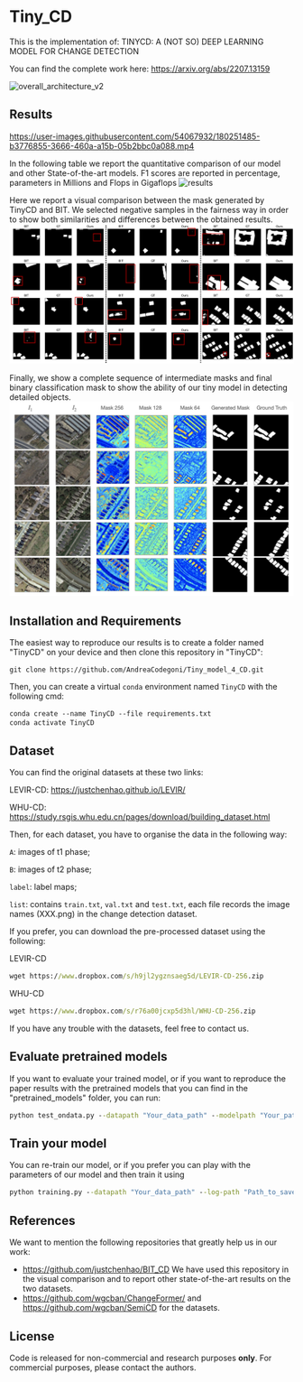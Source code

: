 # Tiny_CD

This is the implementation of: TINYCD: A (NOT SO) DEEP LEARNING MODEL FOR CHANGE DETECTION

You can find the complete work here: https://arxiv.org/abs/2207.13159

![overall_architecture_v2](https://user-images.githubusercontent.com/54067932/200079842-533e9111-9307-47b4-8c9f-d18953d0548a.png)


## Results



https://user-images.githubusercontent.com/54067932/180251485-b3776855-3666-460a-a15b-05b2bbc0a088.mp4



In the following table we report the quantitative comparison of our model and other State-of-the-art models. F1 scores are reported in percentage, parameters in Millions and Flops in Gigaflops
<img width="786" alt="results" src="https://user-images.githubusercontent.com/54067932/200080301-e627093c-3161-41bd-af41-db95fa5d283e.png">

Here we report a visual comparison between the mask generated by TinyCD and BIT.
We selected negative samples in the fairness way in order to show both similarities and differences between the obtained results.
![Bit vs ours](./images/bitvsours.png)

Finally, we show a complete sequence of intermediate masks and final binary classification mask to show the ability of our tiny model in detecting detailed objects.
![mid mask](./images/multi_mask.png)


## Installation and Requirements

The easiest way to reproduce our results is to create a folder named "TinyCD" on your device and then
clone this repository in "TinyCD":

```shell
git clone https://github.com/AndreaCodegoni/Tiny_model_4_CD.git
```

Then, you can create a virtual ``conda`` environment named ``TinyCD`` with the following cmd:

```shell
conda create --name TinyCD --file requirements.txt
conda activate TinyCD
```

## Dataset 

You can find the original datasets at these two links:

LEVIR-CD: https://justchenhao.github.io/LEVIR/

WHU-CD: https://study.rsgis.whu.edu.cn/pages/download/building_dataset.html

Then, for each dataset, you have to organise the data in the following way:

`A`: images of t1 phase;

`B`: images of t2 phase;

`label`: label maps;

`list`: contains `train.txt`, `val.txt` and `test.txt`, each file records the image names (XXX.png) in the change detection dataset.

If you prefer, you can download the pre-processed dataset using the following:

LEVIR-CD 
```cmd
wget https://www.dropbox.com/s/h9jl2ygznsaeg5d/LEVIR-CD-256.zip
```
WHU-CD
```cmd
wget https://www.dropbox.com/s/r76a00jcxp5d3hl/WHU-CD-256.zip
```

If you have any trouble with the datasets, feel free to contact us.


## Evaluate pretrained models

If you want to evaluate your trained model, or if you want to reproduce the paper results with the pretrained models that 
you can find in the "pretrained_models" folder, you can run:

```cmd
python test_ondata.py --datapath "Your_data_path" --modelpath "Your_path_to_pretrained_model"
```

## Train your model

You can re-train our model, or if you prefer you can play with the parameters of our model and then train it using 

```cmd
python training.py --datapath "Your_data_path" --log-path "Path_to_save_logs_and_models_checkpoints"
```

## References

We want to mention the following repositories that greatly help us in our work:

- https://github.com/justchenhao/BIT_CD We have used this repository in the visual comparison and to report other state-of-the-art results on the two datasets.
- https://github.com/wgcban/ChangeFormer/ and https://github.com/wgcban/SemiCD for the datasets.

## License
Code is released for non-commercial and research purposes **only**. For commercial purposes, please contact the authors.

